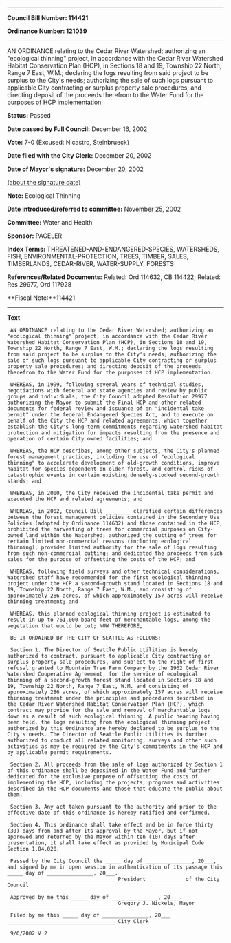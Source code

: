

********

**Council Bill Number: 114421**
   
**Ordinance Number: 121039**
********

 AN ORDINANCE relating to the Cedar River Watershed; authorizing an "ecological thinning" project, in accordance with the Cedar River Watershed Habitat Conservation Plan (HCP), in Sections 18 and 19, Township 22 North, Range 7 East, W.M.; declaring the logs resulting from said project to be surplus to the City's needs; authorizing the sale of such logs pursuant to applicable City contracting or surplus property sale procedures; and directing deposit of the proceeds therefrom to the Water Fund for the purposes of HCP implementation.

**Status:** Passed
   
**Date passed by Full Council:** December 16, 2002
   
**Vote:** 7-0 (Excused: Nicastro, Steinbrueck)
   
**Date filed with the City Clerk:** December 20, 2002
   
**Date of Mayor's signature:** December 20, 2002
   
[(about the signature date)](/~public/approvaldate.htm)
   
   
**Note:** Ecological Thinning

   
**Date introduced/referred to committee:** November 25, 2002
   
**Committee:** Water and Health
   
**Sponsor:** PAGELER
   
   
**Index Terms:** THREATENED-AND-ENDANGERED-SPECIES, WATERSHEDS, FISH, ENVIRONMENTAL-PROTECTION, TREES, TIMBER, SALES, TIMBERLANDS, CEDAR-RIVER, WATER-SUPPLY, FORESTS

**References/Related Documents:** Related: Ord 114632, CB 114422; Related: Res 29977, Ord 117928

**Fiscal Note:**114421

********

**Text**
   
```
 AN ORDINANCE relating to the Cedar River Watershed; authorizing an "ecological thinning" project, in accordance with the Cedar River Watershed Habitat Conservation Plan (HCP), in Sections 18 and 19, Township 22 North, Range 7 East, W.M.; declaring the logs resulting from said project to be surplus to the City's needs; authorizing the sale of such logs pursuant to applicable City contracting or surplus property sale procedures; and directing deposit of the proceeds therefrom to the Water Fund for the purposes of HCP implementation.

 WHEREAS, in 1999, following several years of technical studies, negotiations with federal and state agencies and review by public groups and individuals, the City Council adopted Resolution 29977 authorizing the Mayor to submit the Final HCP and other related documents for federal review and issuance of an "incidental take permit" under the federal Endangered Species Act, and to execute on behalf of the City the HCP and related agreements, which together establish the City's long-term commitments regarding watershed habitat protection and mitigation for impacts resulting from the presence and operation of certain City owned facilities; and

 WHEREAS, the HCP describes, among other subjects, the City's planned forest management practices, including the use of "ecological thinning" to accelerate development of old-growth conditions, improve habitat for species dependent on older forest, and control risks of catastrophic events in certain existing densely-stocked second-growth stands; and

 WHEREAS, in 2000, the City received the incidental take permit and executed the HCP and related agreements; and

 WHEREAS, in 2002, Council Bill ________ clarified certain differences between the forest management policies contained in the Secondary Use Policies (adopted by Ordinance 114632) and those contained in the HCP; prohibited the harvesting of trees for commercial purposes on City- owned land within the Watershed; authorized the cutting of trees for certain limited non-commercial reasons (including ecological thinning); provided limited authority for the sale of logs resulting from such non-commercial cutting; and dedicated the proceeds from such sales for the purpose of offsetting the costs of the HCP; and

 WHEREAS, following field surveys and other technical considerations, Watershed staff have recommended for the first ecological thinning project under the HCP a second-growth stand located in Sections 18 and 19, Township 22 North, Range 7 East, W.M., and consisting of approximately 286 acres, of which approximately 157 acres will receive thinning treatment; and

 WHEREAS, this planned ecological thinning project is estimated to result in up to 761,000 board feet of merchantable logs, among the vegetation that would be cut; NOW THEREFORE,

 BE IT ORDAINED BY THE CITY OF SEATTLE AS FOLLOWS:

 Section 1. The Director of Seattle Public Utilities is hereby authorized to contract, pursuant to applicable City contracting or surplus property sale procedures, and subject to the right of first refusal granted to Mountain Tree Farm Company by the 1962 Cedar River Watershed Cooperative Agreement, for the service of ecological thinning of a second-growth forest stand located in Sections 18 and 19, Township 22 North, Range 7 East, W.M. and consisting of approximately 286 acres, of which approximately 157 acres will receive thinning treatment under the principles and procedures described in the Cedar River Watershed Habitat Conservation Plan (HCP), which contract may provide for the sale and removal of merchantable logs down as a result of such ecological thinning. A public hearing having been held, the logs resulting from the ecological thinning project authorized by this Ordinance are hereby declared to be surplus to the City's needs. The Director of Seattle Public Utilities is further authorized to conduct all related monitoring, surveys and other such activities as may be required by the City's commitments in the HCP and by applicable permit requirements.

 Section 2. All proceeds from the sale of logs authorized by Section 1 of this ordinance shall be deposited in the Water Fund and further dedicated for the exclusive purpose of offsetting the costs of implementing the HCP, including the projects, programs and activities described in the HCP documents and those that educate the public about them.

 Section 3. Any act taken pursuant to the authority and prior to the effective date of this ordinance is hereby ratified and confirmed.

 Section 4. This ordinance shall take effect and be in force thirty (30) days from and after its approval by the Mayor, but if not approved and returned by the Mayor within ten (10) days after presentation, it shall take effect as provided by Municipal Code Section 1.04.020.

 Passed by the City Council the _____ day of _______________, 20___, and signed by me in open session in authentication of its passage this _____ day of _______________, 20___. ___________________________________ President ____________of the City Council

 Approved by me this _____ day of _______________, 20___. ___________________________________ Gregory J. Nickels, Mayor

 Filed by me this _____ day of _______________, 20___ ___________________________________ City Clerk

 9/6/2002 V 2

```
